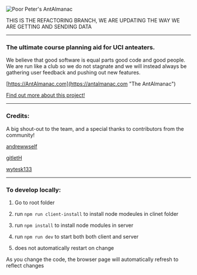 ![Poor Peter's AntAlmanac](https://www.ics.uci.edu/~rang1/AntAlmanac/img/logo_wide.png)

THIS IS THE REFACTORING BRANCH, WE ARE UPDATING THE WAY WE ARE GETTING AND SENDING DATA

<hr>

### The ultimate course planning aid for UCI anteaters.

We believe that good software is equal parts good code and good people. We are run like a club so we do not stagnate and we will instead always be gathering user feedback and pushing out new features.

[https://AntAlmanac.com](https://antalmanac.com "The AntAlmanac")

[Find out more about this project!](https://www.ics.uci.edu/~rang1/AntAlmanac/index.html "Info Page")

<hr>

### Credits:

A big shout-out to the team, and a special thanks to contributors from the community!

[andrewwself](https://github.com/andrewwself "andrewwself")

[gitletH](https://github.com/gitletH "gitletH")

[wytesk133](https://github.com/wytesk133 "wytesk133")

<hr>

### To develop locally:
1. Go to root folder

2. run `npm run client-install` to install node modeules in clinet folder

3. run `npm install` to install node modules in server

4. run `npm run dev` to start both both client and server

5. does not automatically restart on change


As you change the code, the browser page will automatically refresh to reflect changes
